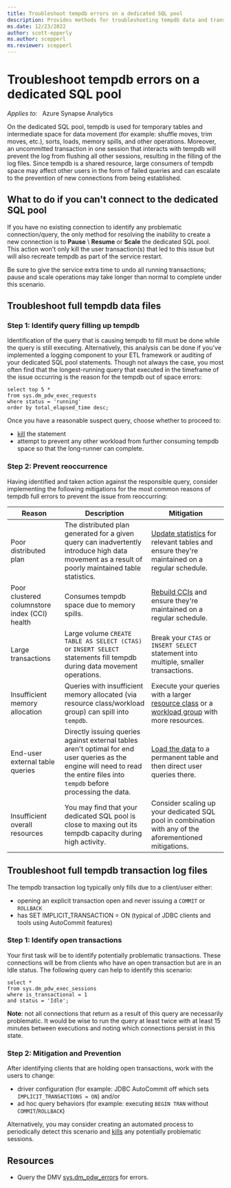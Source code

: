 ```yaml
---
title: Troubleshoot tempdb errors on a dedicated SQL pool
description: Provides methods for troubleshooting tempdb data and transaction log full errors on a dedicated SQL pool.
ms.date: 12/23/2022
author: scott-epperly
ms.author: scepperl
ms.reviewer: scepperl
---
```


# Troubleshoot tempdb errors on a dedicated SQL pool

_Applies to:_ &nbsp; Azure Synapse Analytics

On the dedicated SQL pool, tempdb is used for temporary tables and intermediate space for data movement (for example: shuffle moves, trim moves, etc.), sorts, loads, memory spills, and other operations.  Moreover, an uncommitted transaction in one session that interacts with tempdb will prevent the log from flushing all other sessions, resulting in the filling of the log files.  Since tempdb is a shared resource, large consumers of tempdb space may affect other users in the form of failed queries and can escalate to the prevention of new connections from being established.

## What to do if you can't connect to the dedicated SQL pool

If you have no existing connection to identify any problematic connection/query, the only method for resolving the inability to create a new connection is to __Pause__ \ __Resume__ or __Scale__ the dedicated SQL pool.  This action won't only kill the user transaction(s) that led to this issue but will also recreate tempdb as part of the service restart.

Be sure to give the service extra time to undo all running transactions; pause and scale operations may take longer than normal to complete under this scenario.

## Troubleshoot full tempdb data files

### Step 1: Identify query filling up tempdb

Identification of the query that is causing tempdb to fill must be done while the query is still executing.  Alternatively, this analysis can be done if you've implemented a logging component to your ETL framework or auditing of your dedicated SQL pool statements.  Though not always the case, you most often find that the longest-running query that executed in the timeframe of the issue occurring is the reason for the tempdb out of space errors:

```
select top 5 *
from sys.dm_pdw_exec_requests
where status = 'running'
order by total_elapsed_time desc;
```

Once you have a reasonable suspect query, choose whether to proceed to:

- [kill](/sql/t-sql/language-elements/kill-transact-sql?view=sql-server-ver15) the statement
- attempt to prevent any other workload from further consuming tempdb space so that the long-runner can complete.

### Step 2: Prevent reoccurrence

Having identified and taken action against the responsible query, consider implementing the following mitigations for the most common reasons of tempdb full errors to prevent the issue from reoccurring:

| Reason | Description | Mitigation |
|--------|-------------|------------|
| Poor distributed plan | The distributed plan generated for a given query can inadvertently introduce high data movement as a result of poorly maintained table statistics. | [Update statistics](/troubleshoot/azure/synapse-analytics/dedicated-sql/dsql-perf-stats-accuracy) for relevant tables and ensure they're maintained on a regular schedule. |
| Poor clustered columnstore index (CCI) health | Consumes tempdb space due to memory spills. | [Rebuild CCIs](/troubleshoot/azure/synapse-analytics/dedicated-sql/dsql-perf-cci-health) and ensure they're maintained on a regular schedule. |
| Large transactions | Large volume `CREATE TABLE AS SELECT (CTAS)` or `INSERT SELECT` statements fill tempdb during data movement operations. | Break your `CTAS` or `INSERT SELECT` statement into multiple, smaller transactions. |
| Insufficient memory allocation | Queries with insufficient memory allocated (via resource class/workload group) can spill into `tempdb`. | Execute your queries with a larger [resource class](/azure/synapse-analytics/sql-data-warehouse/resource-classes-for-workload-management) or a [workload group](/azure/synapse-analytics/sql-data-warehouse/sql-data-warehouse-workload-isolation) with more resources. |
| End-user external table queries | Directly issuing queries against external tables aren't optimal for end user queries as the engine will need to read the entire files into `tempdb` before processing the data. |  [Load the data](/azure/sql-data-warehouse/sql-data-warehouse-best-practices#load-then-query-external-tables) to a permanent table and then direct user queries there. 
| Insufficient overall resources | You may find that your dedicated SQL pool is close to maxing out its tempdb capacity during high activity. | Consider scaling up your dedicated SQL pool in combination with any of the aforementioned mitigations. |

## Troubleshoot full tempdb transaction log files

The tempdb transaction log typically only fills due to a client/user either:

* opening an explicit transaction open and never issuing a `COMMIT` or `ROLLBACK`
* has SET IMPLICIT_TRANSACTION = ON (typical of JDBC clients and tools using AutoCommit features)

### Step 1: Identify open transactions

Your first task will be to identify potentially problematic transactions.  These connections will be from clients who have an open transaction but are in an Idle status.  The following query can help to identify this scenario:

```
select *
from sys.dm_pdw_exec_sessions
where is_transactional = 1
and status = 'Idle';
```

**Note**: not all connections that return as a result of this query are necessarily problematic.  It would be wise to run the query at least twice with at least 15 minutes between executions and noting which connections persist in this state.

### Step 2: Mitigation and Prevention

After identifying clients that are holding open transactions, work with the users to change:

* driver configuration (for example: JDBC AutoCommit off which sets `IMPLICIT_TRANSACTIONS = ON`) and/or 
* ad hoc query behaviors (for example: executing `BEGIN TRAN` without `COMMIT`/`ROLLBACK`)

Alternatively, you may consider creating an automated process to periodically detect this scenario and [kills](/sql/t-sql/language-elements/kill-transact-sql?view=sql-server-ver15) any potentially problematic sessions.

## Resources

- Query the DMV [sys.dm_pdw_errors](/sql/relational-databases/system-dynamic-management-views/sys-dm-pdw-errors-transact-sql?view=azure-sqldw-latest) for errors.
